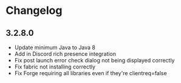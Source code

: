 # Changelog

## 3.2.8.0

-   Update minimum Java to Java 8
-   Add in Discord rich presence integration
-   Fix post launch error check dialog not being displayed correctly
-   Fix fabric not installing correctly
-   Fix Forge requiring all libraries even if they're clientreq=false
